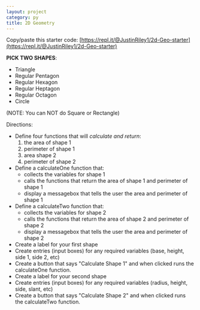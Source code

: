```yaml
---
layout: project
category: py
title: 2D Geometry
---
```

Copy/paste this starter code: [https://repl.it/@JustinRiley1/2d-Geo-starter](https://repl.it/@JustinRiley1/2d-Geo-starter)

**PICK TWO SHAPES**:
  - Triangle
  - Regular Pentagon
  - Regular Hexagon
  - Regular Heptagon
  - Regular Octagon
  - Circle

(NOTE: You can NOT do Square or Rectangle)


Directions:
- Define four functions that will *calculate and return*:
    1.  the area of shape 1
    1.  perimeter of shape 1
    1.  area shape 2
    1.  perimeter of shape 2
- Define a calculateOne function that:
    - collects the variables for shape 1
    - calls the functions that return the area of shape 1 and perimeter of shape 1
    - display a messagebox that tells the user the area and perimeter of shape 1
- Define a calculateTwo function that:
    - collects the variables for shape 2
    - calls the functions that return the area of shape 2 and perimeter of shape 2
    - display a messagebox that tells the user the area and perimeter of shape 2
- Create a label for your first shape
- Create entries (input boxes) for any required variables (base, height, side 1, side 2, etc)
- Create a button that says "Calculate Shape 1" and when clicked runs the calculateOne function.
- Create a label for your second shape
- Create entries (input boxes) for any required variables (radius, height, side, slant, etc)
- Create a button that says "Calculate Shape 2" and when clicked runs the calculateTwo function.
